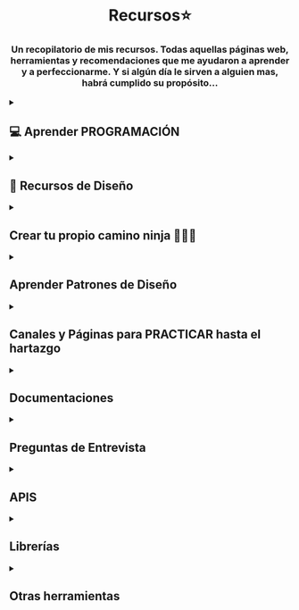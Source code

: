 # <h1 align="center"> Recursos⭐ </h1>
<h3 align="center">Un recopilatorio de mis recursos. Todas aquellas páginas web, herramientas y recomendaciones que me ayudaron a aprender y a perfeccionarme. Y si algún día le sirven a alguien mas, habrá cumplido su propósito...</h3>

 <!-- SECCION APRENDER PROGRAMACION + -->
<details>
<summary><h2>💻 Aprender PROGRAMACIÓN</h2></summary>
<details>
<summary><h4>🌼 Cursos Gratis </h4> </summary>

   • <a href="https://dev.to/devmount/8-games-to-learn-css-the-fun-way-4e0f">Aprender CSS 🎮</a><br>
    Este es un artículo que contiene una lista de JUEGOS para aprender CSS. Creeme que sirve 😉 <br>
    Contiene algunos conocidos como Flexbox Froggy, Grid Garden, CSS Diner, entre otros <br>  
   <img src="assets/css.png" width="500px">   <br> 

  • <a href="https://gridcritters.com/">Grid Citters</a> 
  • <a href="https://codingfantasy.com/games/flexboxadventure">Coding Fantasy</a>
  • <a href="https://www.codemonkey.com/">Code Monkey</a>
  • <a href="https://www.codeanalogies.com/csssundae/">CSS Sundae</a>
  • <a href="https://ishadeed.com/article/learn-css-positioning/">CSS Positioning</a> <br>
    Siguiendo con los JUEGOS 🕹 para aprender a programar, también tenía a mano estos. <br> <br>
    <img src="assets/css-games.png" width="500px"> <br>

  • <a href="https://aprendejavascript.org/">Aprende Javascript</a>  <br>
  Si lo tuyo es lo teórico o si buscas buenos resumenes además de videos, este sitio es muy completo  <br> <br>
  <img src="assets/js.png" width="500px">   <br>

   • <a href="https://www.freecodecamp.org/">FreeCodeCamp</a><br>
   Es una plataforma educativa en línea que proporciona cursos gratuitos de programación y desarrollo web. <br>
   El objetivo principal de FreeCodeCamp es ayudar a las personas a aprender a programar y desarrollar <br>
   habilidades en tecnologías web como HTML, CSS, JavaScript, React, Node.js y más. <br> <br>
  <img src="assets/free.png" width="500px"> <br>

   • <a href="https://argentinaprograma.com/curso-javascript">Argentina Programa</a> <br>
  ¿Sabías que Argentina Programa tiene un curso de Javascipt  <br>
  al que podes acceder gratis sin si quiera ser beneficiario de la beca? <br> <br>
  <img src="assets/argentina.png" width="500px"> <br>

  • <a href="https://app.edutin.com/category">Edutin</a> <br>
  Cursos de programación, base de datos y prácticamente de lo que quieras. Esta web <br>
  recopila distintos videos, recursos y herramientas para poder enseñarte, la variedad que tienen es enorme <br> <br>
  <img src="assets/edutin.png" width="500px"> <br>

  • <a href="https://www.theodinproject.com/">The Odin Project</a> <br>
  Es una comunidad de código abierto dedicada a proporcionar fuentes de información <br>
  para aprender de cero hasta ser un desarrollador fullstack <br> <br>
  <img src="assets/odin.png" width="500px"> <br>
  
  • <a href="https://www.udemy.com/course/crea-una-landing-page-moderna-con-html-css-y-javascript/">Crea una Landing Page</a> <br>
  Es un curso gratis en la plataforma de UDEMY donde podemos crear una landing page <br>
  con HTML, CSS y Javascript. Simple, corto y de práctica. <br> <br>
  <img src="assets/landing.png" width="500px"> <br>

 • <a href="https://escuelavue.es/">Escuela VUE</a> <br>
  Cursos de Js Avanzado y VueJS. Cuenta con una comunidad de Discord, 11 cursos y 249 lecciones. <br> <br>
  <img src="assets/escuela-vue.png" width="500px"> <br>

  • <a href="https://ieeeitba.org.ar/cursospython?utm_source=emBlue&utm_medium=email&utm_campaign=Bienvenida%20Curso%20Introductorio%201Q2022&utm_content=Bienvenida--    Clase%201:%20Curso%20Introducci%C3%B3n%20a%20la%20Programaci%C3%B3n%20IEEE-ITBA&utm_term=multiple--3--none--0-10--ENVIO%20SIMPLE">ITBA - Introductory Python Course</a> <br>
  Curso gratuito, dictado por la asociación estudiantil del Instituto Tecnológico de Buenos Aires. <br>
  Es una Introducción a Python. Para acceder a él debes inscribirte en la Edición que se encuentre vigente en ese momento. <br>  <br>
  <img src="assets/itba.png" width="500px"> <br> 


<!-- Sumar + -->

</details>

<details>
<summary> <h4>💸 Cursos Pagos </h4> </summary>

  • <a href="https://www.udemy.com/course/javascript-moderno-guia-definitiva-construye-10-proyectos/">Aprendiendo JS MODERNO - Curso MERN - Construye +20 Proyectos</a> <br>
  Es un curso muy completo en la plataforma de UDEMY que va desde JS básico a JS avanzado. <br>
  Tiene su parte de Testing (Jest y Cypress), un acercamiento a los patrones de diseño, Express, <br>
  Bootstrap, Tailwind CSS, una introducción a Vue, React, Mongo DB, Node JS y  <br>
  finaliza con un proyecto MERN que integra todo lo aprendido. <br> <br>
  <img src="assets/curso-juan.png" width="500px"><br>

 <!-- Sumar + -->
</details>

</details>


<!-- SECCION RECURSOS DE DISEÑO + -->
<details>
<summary><h2>🌈 Recursos de Diseño </h2></summary>

  <details>
   
  <summary>✏ Páginas de edición en general</summary>
  <br>
   • <a href="https://new.express.adobe.com/">Adobe Express</a>  <br>
  Su versión gratuita es bastante completa y es para siempre,  te ayuda a crear  <br> 
 CONTENIDO DESTACABLE para redes sociales, páginas web, etc (folletos, logotipos, banners)   <br> <br>
  <img src="assets/adobe.png" width="500px">   <br> <br>

  • <a href="https://10015.io/">10015 Tools</a>  <br>
  Se trata de una Caja de Herramientas que cuenta con herramientas de texto, de imagenes, <br>
  de CSS, de código, de color, de redes sociales, entre otras <br> <br>
  <img src="assets/tool.png" width="500px">   <br>  <br>

  • <a href="https://dribbble.com/shots">Dribble (Darle enter al link, cuando tire el 404)</a>  <br>
  Una página que puede servir de MUSA. De fuente de inspiración ya que aloja los porfolios <br>
  y diseños de distintas agencias  y creadres de contenido del mundo.<br> <br>
  <img src="assets/dribble.png" width="500px"> <br>  <br>

  </details>
  
   <details>
   
  <summary>🎨 Colores</summary>
  
   <br>
   • <a href="https://www.color-hex.com/">Color - Hex</a>  <br>
  Brinda información sobre los colores , incluidos los modelos de color  <br>
  (RGB, HSL, HSV y CMYK), colores triádicos, colores monocromáticos y colores  <br>
  análogos calculados en la página de color. <br>  <br>
  <img src="assets/color.png" width="500px"> <br>  <br>

   • <a href="https://colorhunt.co/">Color Hunt</a> • <a href="http://colorsafe.co/">Color Safe</a> • <a href="https://flatuicolors.com/">Flat UI Colors</a>   <br>
  Gran colección de paleta de colores <br>  <br>
  <img src="assets/hunt.png" width="500px"> <br>  <br>

  • <a href="https://copypalette.app/">Copy Palette</a> • <a href="https://coolors.co/">Coloors</a>   <br>
  Generador de paleta de colores y gradientes <br>  <br>
  <img src="assets/coloor.png" width="500px"> <br>  <br>

   • <a href="https://cssgradient.io/">Css Gradient</a>   • <a href="https://webgradients.com/">Web Gradients</a>   <br>
  Generador de gradientes de colores <br>   <br>
  <img src="assets/gradient.png" width="500px"> <br>  <br>

   • <a href="https://picular.co/">Picular</a> <br>
  Le decís una palabra (la que sea) y trae colores relacionados o asociados <br>  <br>
  <img src="assets/pic.png" width="500px"> <br>  <br>

  </details>

   <details>
   
  <summary>🎞 Imagenes</summary>

  Contenido de la sección 2.

  Puedes agregar cualquier texto, imágenes, enlaces o cualquier otro contenido aquí.

  </details>
  
   <details>
   
  <summary>Texto</summary>

  Contenido de la sección 2.

  Puedes agregar cualquier texto, imágenes, enlaces o cualquier otro contenido aquí.

  </details>
   <details>
   
  <summary>Iconos</summary>

 • <a href="https://lordicon.com/">Lordicon</a> <br>
  es una poderosa biblioteca de íconos animados cuidadosamente elaborados <br>  <br>
  <img src="assets/lord.png" width="500px"> <br>  <br>

   • <a href="https://iconduck.com/">Icon Duck</a> <br>
  306.832 iconos e ilustraciones gratuitos de código abierto <br>  <br>
 
  
  </details>
   <details>
   
  <summary>Video</summary>

  Contenido de la sección 2.

  Puedes agregar cualquier texto, imágenes, enlaces o cualquier otro contenido aquí.

  </details>
   <details>
   
  <summary>Audios</summary>

  Contenido de la sección 2.

  Puedes agregar cualquier texto, imágenes, enlaces o cualquier otro contenido aquí.

  </details>
  
  <details>
   
  <summary>Otros</summary>

  • <a href="https://getwaves.io/">Get Waves</a> <br>
 Genera olas de distintos colores y formas. <br>  <br>
  <img src="assets/wave.png" width="500px"> <br>  <br>

  </details>

</details>


<!-- Seccion Roadmap -->
 <details>
   
<summary> <h2> Crear tu propio camino ninja 🦊🍥🍜 </h2> </summary>

Contenido de la sección 2.

Puedes agregar cualquier texto, imágenes, enlaces o cualquier otro contenido aquí.

</details>


<!-- Seciion Patrones de Diseño -->
 <details>
   
<summary> <h2> Aprender Patrones de Diseño </h2> </summary>

• <a href="https://refactoring.guru/es/design-patterns">Refactoring Guru</a>  <br>
  Aprende sobre refactorización, los patrones de diseño, los principios SOLID y otros temas de la programación inteligente <br> <br>
  <img src="assets/trad.png" width="500px"> <br> <br>

</details>


<!-- Seciion Practica hasta que se te caigan los ojos -->
 <details>
   
<summary> <h2> Canales y Páginas para PRACTICAR hasta el hartazgo </h2> </summary>
<br>
 • <a href="https://www.faztweb.com/">Fazt.dev</a>  <br>
  Tiene 586 tutoriales donde te enseña distintos lenguajes, librerías, frameworks por medio de la práctica, <br>
  diseñando muchas veces proyectos que estan muy estéticos para presentar. <br> <br>
  <img src="assets/fazt.png" width="500px"> <br> <br>

 • <a href="https://devchallenges.io/">Dev Challenges</a> <br>
  Challenges para desarrollar. Hay challenges para dominar el diseño responsive, frontend o fullstack. <br> <br>
  <img src="assets/dev.png" width="500px"> <br> <br>

   • <a href="https://www.frontendmentor.io/challenges">FrontEnd Mentor</a> <br>
  Challenges para desarrollar de Frontend. Hay challenges categorizados en Junior, Intermediate o Advanced. <br> <br>
  <img src="assets/mentor.png" width="500px"> <br> <br>

  • <a href="https://www.youtube.com/c/DorianDesings/videos">Dorian Desings</a> <br>
  Un amante del CSS que explica con paciencia y ganas, algo que se nota que adora. <br> <br>
  <img src="assets/dorian.png" width="500px"> <br> <br>

   • <a href="https://github.com/practical-tutorials/project-based-learning">Practical - Tutorials</a> <br>
  Una extensa lista de GitHub donde podes buscar tu lenguaje, el proyecto que más te guste y replicarlo <br> <br>
  <img src="assets/pra.png" width="500px"> <br> <br>

</details>

<!-- Section Documentaciones -->
 <details>
   
<summary>  <h2> Documentaciones </h2> </summary>
<br>
 • <a href="https://www.w3schools.com/">W3Schools</a> <br>
  Documentación sobre HTML, CSS, JS, SQL, PYTHON, JAVA, PHP, BOOTSTRAP, C, C++,  <br>
  C#, REACT, R, JQUERY, DJANGO, TYPESCRIPT, NODEJS, MYSQL. <br> <br>
  <img src="assets/w3.png" width="500px"> <br>

</details>

<!-- Seciion Entrevistas -->
 <details>
   
<summary>  <h2> Preguntas de Entrevista </h2> </summary>

Contenido de la sección 2.

Puedes agregar cualquier texto, imágenes, enlaces o cualquier otro contenido aquí.

</details>

<!-- Seciion APIS -->
 <details>
   
<summary>  <h2> APIS </h2> </summary>
<br>
 • <a href="https://dev.twitch.tv/">Twitch Api</a> <br>
  Api proporcionada por el canal Twitch con las transmisiones, horarios canales de los streamers <br> <br>
  <img src="assets/tw.png" width="500px"> <br>

  • <a href="https://rawg.io/apidocs">Rawg API</a> <br>
  Una extensa y muy completa API de videojuegos, fácil de utilizar <br> <br>
   <img src="assets/raw.png" width="500px"> <br>

  • <a href="https://github.com/public-apis/public-apis">Public Apis</a> <br>
  Una lista colectiva de API gratuitas para usar en software y desarrollo web <br> <br>
 

</details>

<!-- Seciion Librerías -->
 <details>
   
<summary>  <h2> Librerías </h2> </summary>



</details>

<!-- Seciion Otras -->
 <details>
   
<summary>  <h2> Otras herramientas </h2> </summary>
<br>
• <a href="https://chat.openai.com/auth/login">ChatGPT</a>  <br>
  ¿Y cómo no mencionarlo? Si se usa para bien y limitadamente. Aprender a hacer buenos prompts <br>
  puede ayudarte no sólo en un momento de "traba" sino que puedes aprender mucho, incluso pedirle que <br>
  te haga pruebas, entrevistas, examenes, te de ejemplos de todo tipo.  <br>
  Es una gran herramienta de aprendizaje y práctica <br> <br>
  <img src="assets/gpt.png" width="500px"> <br> <br>

   • <a href="https://github.com/durgeshsamariya/awesome-github-profile-readme-templates"> Galería de Readme - Ispiración / Ideas </a>  • <a href="https://www.youtube.com/watch?v=1eEnboVooiY&t=791s">Tutorial README Profile</a>   • <a   href="https://www.youtube.com/watch?v=1eEnboVooiY&t=791s">Tutorial Portafolio con Readme Github</a>  • <a href="https://github.com/Ileriayo/markdown-badges"> MarkDowns </a>  <br>
  ¿Quieres personalizar y empezar a trabajar con tu GitHub? GitHub tiene una nueva funcionalidad  <br>
  donde podemos personalizar un Readme (como el que estas leyendo) para: 
  • Hacer un Perfil Profile sobre tu información personal, sobre tus trabajos y proyectos, 
  • Armar una hoja de presentación para tus proyectos y explicarlos, mencionar los recursos que has utilizado, <br>
  facilitándo a la comunidad el acceso a esos recursos. Mencionar colaboradores, si estos estan completos o en qué fase
  de Desarrollo se encuentran.
  • También podes realizar una lista de recursos y compartir lo que te ha ayudado, para el crecimiento de los demás ♥ <br> <br>
   <img src="assets/recu.png" width="500px"> <br> <br>

• <a href="https://www.deepl.com/translator">DeepL</a>  <br>
  Un traductor de idiomas que admite texto <br> <br>
  <img src="assets/trad.png" width="500px"> <br> <br>

  • <a href="http://static.socraticarts.com/AjaxTester/">Ajax Tester</a>  <br>
  Una página simple para experimentar con las llamadas AJAX. Para ello hay que especificar  <br>
  el método HTTP, la URL y los parámetros, y hacer clic en Solicitud Ajax 👌 <br> <br>
  <img src="assets/trad.png" width="500px"> <br> <br>

  • <a href="https://10web.io/">AI WebSite Builder</a>  <br>
  Construye websites con sus propias imagenes, hecho con IA <br> <br>

  • <a href="https://layout.bradwoods.io/customize"> CSS Layaout Generator </a>  
  Te permite seleccionar un template y poder crear un CSS Layaout simple o avanzado, brindando el código HTML y CSS<br> <br>
   <img src="assets/lay.png" width="500px"> <br> <br>



</details>




